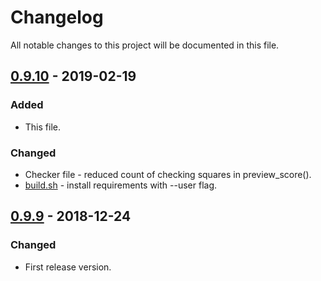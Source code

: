# Changelog
All notable changes to this project will be documented in this file.

## [0.9.10] - 2019-02-19
### Added
- This file.

### Changed
- Checker file - reduced count of checking squares in preview_score().
- [build.sh](build.sh) - install requirements with --user flag.

## [0.9.9] - 2018-12-24
### Changed
- First release version.


[0.9.10]: https://github.com/qiray/MathArtist/releases/tag/0.9.10
[0.9.9]: https://github.com/qiray/MathArtist/releases/tag/0.9.9
